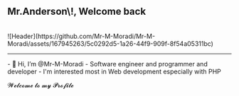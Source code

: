 <h2>Mr.Anderson\!, Welcome back</h2> <br>
![Header](https://github.com/Mr-M-Moradi/Mr-M-Moradi/assets/167945263/5c0292d5-1a26-44f9-909f-8f54a05311bc)
<!--format link for img= [![imgAlt](img address)](imgLink) -->
<hr>
- 👋 Hi, I’m @Mr-M-Moradi
- Software engineer and programmer and developer
- I'm interested most in Web development especially with PHP 

𝓦𝓮𝓵𝓬𝓸𝓶𝓮 𝓽𝓸 𝓶𝔂 𝓟𝓻𝓸𝓯𝓲𝓵𝓮

